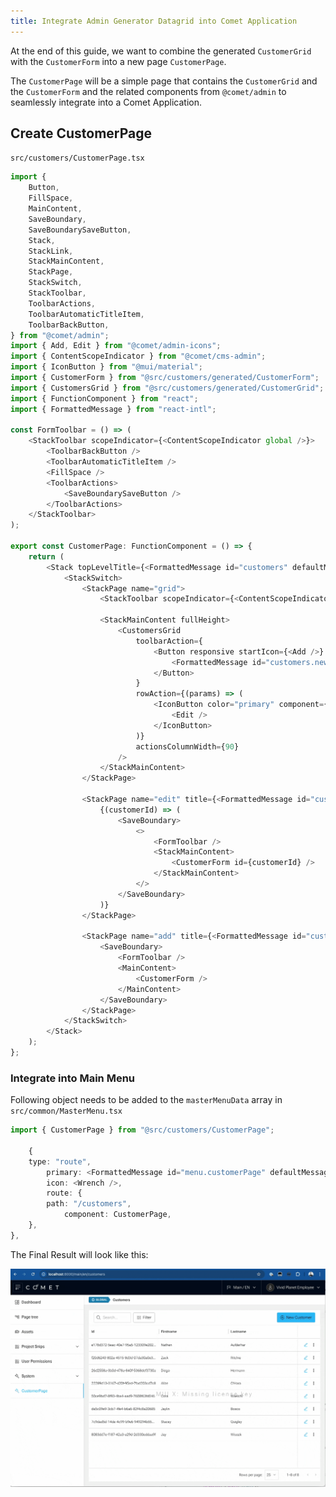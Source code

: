 ```yaml
---
title: Integrate Admin Generator Datagrid into Comet Application
---
```


At the end of this guide, we want to combine the generated `CustomerGrid` with the `CustomerForm` into a new page `CustomerPage`.

The `CustomerPage` will be a simple page that contains the `CustomerGrid` and the `CustomerForm` and the related components from `@comet/admin` to seamlessly integrate into a Comet Application.

## Create CustomerPage

`src/customers/CustomerPage.tsx`

```typescript
import {
    Button,
    FillSpace,
    MainContent,
    SaveBoundary,
    SaveBoundarySaveButton,
    Stack,
    StackLink,
    StackMainContent,
    StackPage,
    StackSwitch,
    StackToolbar,
    ToolbarActions,
    ToolbarAutomaticTitleItem,
    ToolbarBackButton,
} from "@comet/admin";
import { Add, Edit } from "@comet/admin-icons";
import { ContentScopeIndicator } from "@comet/cms-admin";
import { IconButton } from "@mui/material";
import { CustomerForm } from "@src/customers/generated/CustomerForm";
import { CustomersGrid } from "@src/customers/generated/CustomerGrid";
import { FunctionComponent } from "react";
import { FormattedMessage } from "react-intl";

const FormToolbar = () => (
    <StackToolbar scopeIndicator={<ContentScopeIndicator global />}>
        <ToolbarBackButton />
        <ToolbarAutomaticTitleItem />
        <FillSpace />
        <ToolbarActions>
            <SaveBoundarySaveButton />
        </ToolbarActions>
    </StackToolbar>
);

export const CustomerPage: FunctionComponent = () => {
    return (
        <Stack topLevelTitle={<FormattedMessage id="customers" defaultMessage="Customers" />}>
            <StackSwitch>
                <StackPage name="grid">
                    <StackToolbar scopeIndicator={<ContentScopeIndicator global />} />

                    <StackMainContent fullHeight>
                        <CustomersGrid
                            toolbarAction={
                                <Button responsive startIcon={<Add />} component={StackLink} pageName="add" payload="add">
                                    <FormattedMessage id="customers.newCustomer" defaultMessage="New Customer" />
                                </Button>
                            }
                            rowAction={(params) => (
                                <IconButton color="primary" component={StackLink} pageName="edit" payload={params.row.id}>
                                    <Edit />
                                </IconButton>
                            )}
                            actionsColumnWidth={90}
                        />
                    </StackMainContent>
                </StackPage>

                <StackPage name="edit" title={<FormattedMessage id="customers.editCustomer" defaultMessage="Edit Customer" />}>
                    {(customerId) => (
                        <SaveBoundary>
                            <>
                                <FormToolbar />
                                <StackMainContent>
                                    <CustomerForm id={customerId} />
                                </StackMainContent>
                            </>
                        </SaveBoundary>
                    )}
                </StackPage>

                <StackPage name="add" title={<FormattedMessage id="customer.newCustomer" defaultMessage="Add Customer" />}>
                    <SaveBoundary>
                        <FormToolbar />
                        <MainContent>
                            <CustomerForm />
                        </MainContent>
                    </SaveBoundary>
                </StackPage>
            </StackSwitch>
        </Stack>
    );
};
```

### Integrate into Main Menu

Following object needs to be added to the `masterMenuData` array in `src/common/MasterMenu.tsx`

```typescript
import { CustomerPage } from "@src/customers/CustomerPage";

    {
    type: "route",
        primary: <FormattedMessage id="menu.customerPage" defaultMessage="CustomerPage" />,
        icon: <Wrench />,
        route: {
        path: "/customers",
            component: CustomerPage,
    },
},
```

The Final Result will look like this:

![DataGridFormIntegration](./images/DataGridFormIntegration.gif)
